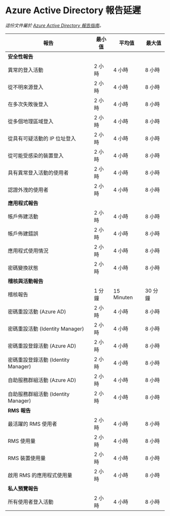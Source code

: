 <properties
   pageTitle="Azure Active Directory 報告延遲 | Microsoft Azure"
   description="在您的 Azure Active Directory 中針對顯示報告事件所花費的時間長度"
   services="active-directory"
   documentationCenter=""
   authors="kenhoff"
   manager="mbaldwin"
   editor=""/>

<tags
   ms.service="active-directory"
   ms.devlang="na"
   ms.topic="article"
   ms.tgt_pltfrm="na"
   ms.workload="identity"
   ms.date="12/07/2015"
   ms.author="kenhoff"/>

# Azure Active Directory 報告延遲

*這份文件屬於 [Azure Active Directory 報告指南](active-directory-reporting-guide.md)。*

報告                                                  | 最小值  | 平均值    | 最大值
------------------------------------------------------- | -------- | ---------- | ----------
**安全性報告**                                    |          |            |
異常的登入活動                              | 2 小時  | 4 小時    | 8 小時
從不明來源登入                           | 2 小時  | 4 小時    | 8 小時
在多次失敗後登入                        | 2 小時  | 4 小時    | 8 小時
從多個地理區域登入                      | 2 小時  | 4 小時    | 8 小時
從具有可疑活動的 IP 位址登入     | 2 小時  | 4 小時    | 8 小時
從可能受感染的裝置登入                 | 2 小時  | 4 小時    | 8 小時
具有異常登入活動的使用者                   | 2 小時  | 4 小時    | 8 小時
認證外洩的使用者                           | 2 小時  | 4 小時    | 8 小時
**應用程式報告**                                 |          |            |
帳戶佈建活動                           | 2 小時  | 4 小時    | 8 小時
帳戶佈建錯誤                             | 2 小時  | 4 小時    | 8 小時
應用程式使用情況                                       | 2 小時  | 4 小時    | 8 小時
密碼變換狀態                                | 2 小時  | 4 小時    | 8 小時
**稽核與活動報告**                            |          |            |
稽核報告                                            | 1 分鐘 | 15 Minuten | 30 分鐘
密碼重設活動 (Azure AD)                      | 2 小時  | 4 小時    | 8 小時
密碼重設活動 (Identity Manager)              | 2 小時  | 4 小時    | 8 小時
密碼重設登錄活動 (Azure AD)         | 2 小時  | 4 小時    | 8 小時
密碼重設登錄活動 (Identity Manager) | 2 小時  | 4 小時    | 8 小時
自助服務群組活動 (Azure AD)                 | 2 小時  | 4 小時    | 8 小時
自助服務群組活動 (Identity Manager)         | 2 小時  | 4 小時    | 8 小時
**RMS 報告**                                         |          |            |
最活躍的 RMS 使用者                                   | 2 小時  | 4 小時    | 8 小時
RMS 使用量                                               | 2 小時  | 4 小時    | 8 小時
RMS 裝置使用量                                        | 2 小時  | 4 小時    | 8 小時
啟用 RMS 的應用程式使用量                           | 2 小時  | 4 小時    | 8 小時
**私人預覽報告**                             |          |            |
所有使用者登入活動                               | 2 小時  | 4 小時    | 8 小時


